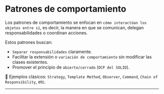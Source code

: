 # Patrones de comportamiento

Los patrones de comportamiento se enfocan en `cómo interactúan los objetos entre sí`, es decir, la manera en que se
comunican, delegan responsabilidades o coordinan acciones.

Estos patrones buscan:

- `Separar responsabilidades` claramente.
- Facilitar la extensión o `variación de comportamiento` sin modificar las clases existentes.
- Promover el principio de `abierto/cerrado` (`OCP del SOLID`).

📌 Ejemplos clásicos: `Strategy`, `Template Method`, `Observer`, `Command`, `Chain of Responsibility`, etc.

---

